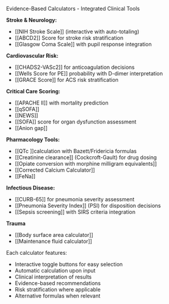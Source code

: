 Evidence-Based Calculators - Integrated Clinical Tools

**Stroke & Neurology:**

- [[NIH Stroke Scale]] (interactive with auto-totaling)
- [[ABCD2]] Score for stroke risk stratification
- [[Glasgow Coma Scale]] with pupil response integration

**Cardiovascular Risk:**

- [[CHADS2-VASc2]] for anticoagulation decisions
- [[Wells Score for PE]] probability with D-dimer interpretation
 - [[GRACE Score]] for ACS risk stratification

**Critical Care Scoring:**

- [[APACHE II]] with mortality prediction
- [[qSOFA]]
- [[NEWS]] 
- [[SOFA]] score for organ dysfunction assessment
- [[Anion gap]]

**Pharmacology Tools:**

- [[QTc ]]calculation with Bazett/Fridericia formulas
- [[Creatinine clearance]] (Cockcroft-Gault) for drug dosing
- [[Opiate conversion with morphine milligram equivalents]]
- [[Corrected Calcium Calculator]]
- [[FeNa]]

**Infectious Disease:**

- [[CURB-65]] for pneumonia severity assessment
- [[Pneumonia Severity Index]] (PSI) for disposition decisions
- [[Sepsis screening]] with SIRS criteria integration

**Trauma**
- [[Body surface area calculator]]
- [[Maintenance fluid calculator]]






 Each calculator features:

- Interactive toggle buttons for easy selection
- Automatic calculation upon input
- Clinical interpretation of results
- Evidence-based recommendations
- Risk stratification where applicable
- Alternative formulas when relevant